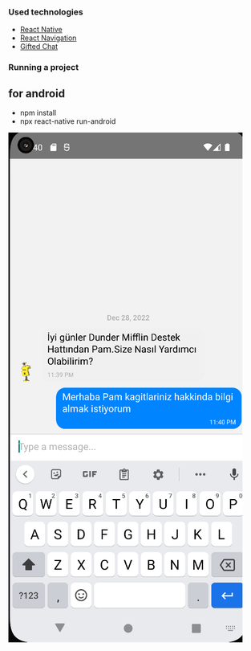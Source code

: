 ### Used technologies
<ul style="list-style-type:disc">
   <li><a href="https://reactnative.dev/">React Native</a></li>
   <li><a href="https://reactnavigation.org/">React Navigation</a></li>
   <li><a href="https://github.com/FaridSafi/react-native-gifted-chat">Gifted Chat</a></li>
</ul>

### Running a project
## for android
<ul>
<li>npm install</li>
<li>npx react-native run-android</li>
</ul>

<img src="./public/chat.png">

